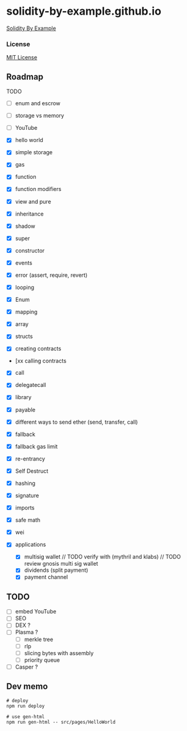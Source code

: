 # solidity-by-example.github.io

[Solidity By Example](https://solidity-by-example.org)

### License

[MIT License](LICENSE)

## Roadmap

TODO

- [ ] enum and escrow

- [ ] storage vs memory

- [ ] YouTube
- [x] hello world
- [x] simple storage
- [x] gas
- [x] function
- [x] function modifiers
- [x] view and pure
- [x] inheritance
- [x] shadow
- [x] super
- [x] constructor
- [x] events
- [x] error (assert, require, revert)
- [x] looping
- [x] Enum
- [x] mapping
- [x] array
- [x] structs
- [x] creating contracts
- [xx calling contracts
- [x] call
- [x] delegatecall
- [x] library
- [x] payable
- [x] different ways to send ether (send, transfer, call)
- [x] fallback
- [x] fallback gas limit
- [x] re-entrancy
- [x] Self Destruct
- [x] hashing
- [x] signature
- [x] imports
- [x] safe math
- [x] wei

- [x] applications
  - [x] multisig wallet
        // TODO verify with (mythril and klabs)
        // TODO review gnosis multi sig wallet
  - [x] dividends (split payment)
  - [x] payment channel

## TODO

- [ ] embed YouTube
- [ ] SEO
- [ ] DEX ?
- [ ] Plasma ?
  - [ ] merkle tree
  - [ ] rlp
  - [ ] slicing bytes with assembly
  - [ ] priority queue
- [ ] Casper ?

## Dev memo

```shell
# deploy
npm run deploy

# use gen-html
npm run gen-html -- src/pages/HelloWorld
```
